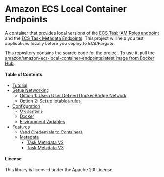 Amazon ECS Local Container Endpoints
====================================

A container that provides local versions of the [ECS Task IAM Roles endpoint](https://docs.aws.amazon.com/AmazonECS/latest/developerguide/task-iam-roles.html) and the [ECS Task Metadata Endpoints](https://docs.aws.amazon.com/AmazonECS/latest/developerguide/task-metadata-endpoint.html). This project will help you test applications locally before you deploy to ECS/Fargate.

This repository contains the source code for the project. To use it, pull the [amazon/amazon-ecs-local-container-endpoints:latest image from Docker Hub](https://hub.docker.com/r/amazon/amazon-ecs-local-container-endpoints/).

#### Table of Contents
* [Tutorial](https://aws.amazon.com/blogs/compute/a-guide-to-locally-testing-containers-with-amazon-ecs-local-endpoints-and-docker-compose/)
* [Setup Networking](docs/setup-networking.md)
  * [Option 1: Use a User Defined Docker Bridge Network](docs/setup-networking.md#option-1-use-a-user-defined-docker-bridge-network-recommended)
  * [Option 2: Set up iptables rules](docs/setup-networking.md#option-2-set-up-iptables-rules)
* [Configuration](docs/configuration.md)
  * [Credentials](docs/configuration.md#credentials)
  * [Docker](docs/configuration.md#docker)
  * [Environment Variables](docs/configuration.md#environment-variables)
* [Features](docs/features.md)
  * [Vend Credentials to Containers](docs/features.md#vend-credentials-to-containers)
  * [Metadata](docs/features.md#metadata)
    * [Task Metadata V2](docs/features.md#task-metadata-v2)
    * [Task Metadata V3](docs/features.md#task-metadata-v3)

#### License

This library is licensed under the Apache 2.0 License.
